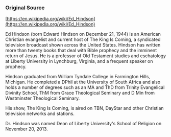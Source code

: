 ### Original Source
[https://en.wikipedia.org/wiki/Ed_Hindson](https://en.wikipedia.org/wiki/Ed_Hindson)

Ed Hindson (born Edward Hindson on December 21, 1944) is an American Christian evangelist and current host of The King Is Coming, a syndicated television broadcast shown across the United States. Hindson has written more than twenty books that deal with Bible prophecy and the imminent return of Jesus. He is a professor of Old Testament studies and eschatology at Liberty University in Lynchburg, Virginia, and a frequent speaker on prophecy.

Hindson graduated from William Tyndale College in Farmington Hills, Michigan. He completed a DPhil at the University of South Africa and also holds a number of degrees such as an MA and ThD from Trinity Evangelical Divinity School, ThM from Grace Theological Seminary and D Min from Westminster Theological Seminary.

His show, The King Is Coming, is aired on TBN, DayStar and other Christian television networks and stations.

Dr. Hindson was named Dean of Liberty University's School of Religion on November 20, 2013.

